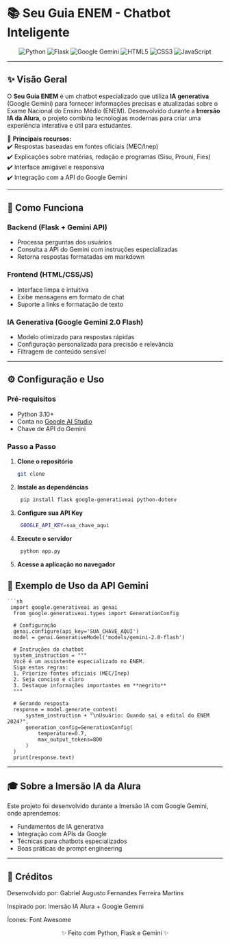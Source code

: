# 📚 Seu Guia ENEM - Chatbot Inteligente  

<div align="center">  
  <img src="https://img.shields.io/badge/Python-3776AB?style=for-the-badge&logo=python&logoColor=white" alt="Python">  
  <img src="https://img.shields.io/badge/Flask-000000?style=for-the-badge&logo=flask&logoColor=white" alt="Flask">  
  <img src="https://img.shields.io/badge/Google_Gemini-4285F4?style=for-the-badge&logo=google&logoColor=white" alt="Google Gemini">  
  <img src="https://img.shields.io/badge/HTML5-E34F26?style=for-the-badge&logo=html5&logoColor=white" alt="HTML5">  
  <img src="https://img.shields.io/badge/CSS3-1572B6?style=for-the-badge&logo=css3&logoColor=white" alt="CSS3">  
  <img src="https://img.shields.io/badge/JavaScript-F7DF1E?style=for-the-badge&logo=javascript&logoColor=black" alt="JavaScript">  
</div>  

---

## ✨ Visão Geral  

O **Seu Guia ENEM** é um chatbot especializado que utiliza **IA generativa** (Google Gemini) para fornecer informações precisas e atualizadas sobre o Exame Nacional do Ensino Médio (ENEM). Desenvolvido durante a **Imersão IA da Alura**, o projeto combina tecnologias modernas para criar uma experiência interativa e útil para estudantes.  

🔹 **Principais recursos:**  
✔️ Respostas baseadas em fontes oficiais (MEC/Inep)  
✔️ Explicações sobre matérias, redação e programas (Sisu, Prouni, Fies)  
✔️ Interface amigável e responsiva  
✔️ Integração com a API do Google Gemini  

---

## 🚀 Como Funciona  

### **Backend (Flask + Gemini API)**  
- Processa perguntas dos usuários  
- Consulta a API do Gemini com instruções especializadas  
- Retorna respostas formatadas em markdown  

### **Frontend (HTML/CSS/JS)**  
- Interface limpa e intuitiva  
- Exibe mensagens em formato de chat  
- Suporte a links e formatação de texto  

### **IA Generativa (Google Gemini 2.0 Flash)**  
- Modelo otimizado para respostas rápidas  
- Configuração personalizada para precisão e relevância  
- Filtragem de conteúdo sensível  

---

## ⚙️ Configuração e Uso  

### **Pré-requisitos**  
- Python 3.10+  
- Conta no [Google AI Studio](https://aistudio.google.com/)  
- Chave de API do Gemini  

### **Passo a Passo**  

1. **Clone o repositório**  
   ```sh
   git clone 
2. **Instale as dependências**  
   ```sh
    pip install flask google-generativeai python-dotenv
3. **Configure sua API Key**  
   ```sh
    GOOGLE_API_KEY=sua_chave_aqui
4. **Execute o servidor**  
   ```sh
    python app.py
5. **Acesse a aplicação no navegador**

## 📌 Exemplo de Uso da API Gemini
    ```sh
     import google.generativeai as genai
      from google.generativeai.types import GenerationConfig

      # Configuração
      genai.configure(api_key='SUA_CHAVE_AQUI')
      model = genai.GenerativeModel('models/gemini-2.0-flash')

      # Instruções do chatbot
      system_instruction = """
      Você é um assistente especializado no ENEM. 
      Siga estas regras:
      1. Priorize fontes oficiais (MEC/Inep)
      2. Seja conciso e claro
      3. Destaque informações importantes em **negrito**
      """

      # Gerando resposta
      response = model.generate_content(
          system_instruction + "\nUsuário: Quando sai o edital do ENEM 2024?",
          generation_config=GenerationConfig(
              temperature=0.7,
              max_output_tokens=800
          )
      )
      print(response.text)

---

## 🎓 Sobre a Imersão IA da Alura
Este projeto foi desenvolvido durante a Imersão IA com Google Gemini, onde aprendemos:

- Fundamentos de IA generativa
- Integração com APIs da Google
- Técnicas para chatbots especializados
- Boas práticas de prompt engineering

---

## 🌟 Créditos
Desenvolvido por: Gabriel Augusto Fernandes Ferreira Martins

Inspirado por: Imersão IA Alura + Google Gemini

Ícones: Font Awesome

<div align="center"> <p>✨ Feito com Python, Flask e Gemini ✨</p> </div>